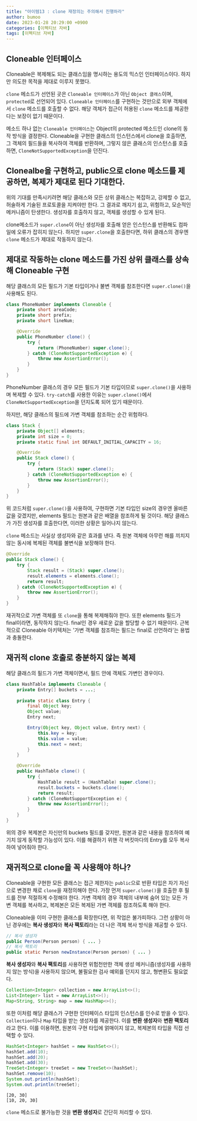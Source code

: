```yaml
---
title: "아이템13 : clone 재정의는 주의해서 진행하라"
author: bumoo
date: 2023-01-28 20:29:00 +0900
categories: [이펙티브 자바]
tags: [이펙티브 자바]
---
```


## Cloneable 인터페이스
Cloneable은 복제해도 되는 클래스임을 명시하는 용도의 믹스인 인터페이스이다. 하지만 의도한 목적을 제대로 이루지 못했다.

`clone` 메소드가 선언된 곳은 `Cloneable 인터페이스`가 아닌 `Object 클래스`이며, `protected`로 선언되어 있다.
`Cloneable 인터페이스`를 구현하는 것만으로 외부 객체에서 `clone` 메소드를 호출할 수 없다.
해당 객체가 접근이 허용된 `clone` 메소드를 제공한다는 보장이 없기 때문이다.

메소드 하나 없는 `Cloneable 인터페이스`는 Object의 protected 메소드인 clone의 동작 방식을 결정한다.
Cloneable을 구현한 클래스의 인스턴스에서 clone을 호출하면, 그 객체의 필드들을 복사하여 객체를 반환하며, 그렇지 않은 클래스의 인스턴스를 호출하면, `CloneNotSupportedException`을 던진다.

## Clonealbe을 구현하고, public으로 clone 메소드를 제공하면, 복제가 제대로 된다 기대한다.
위의 기대를 만족시키려면 해당 클래스와 모든 상위 클래스는 복잡하고, 강제할 수 없고, 허술하게 기술된 프로토콜을 지켜야만 한다.
그 결과로 깨지기 쉽고, 위험하고, 모순적인 메커니즘이 탄생한다. 생성자를 호출하지 않고, 객체를 생성할 수 있게 된다.

clone메소드가 `super.clone`이 아닌 생성자를 호출해 얻은 인스턴스를 반환해도 컴파일에 오류가 잡히지 않는다.
하지만 `super.clone`을 호출한다면, 하위 클래스의 경우엔 `clone` 메소드가 제대로 작동하지 않는다.

## 제대로 작동하는 clone 메소드를 가진 상위 클래스를 상속해 Cloneable 구현
해당 클래스의 모든 필드가 기본 타입이거나 불변 객체를 참조한다면 `super.clone()`을 사용해도 된다.
```java
class PhoneNumber implements Cloneable {
    private short areaCode;
    private short prefix;
    private short lineNum;

    @Override
    public PhoneNumber clone() {
        try {
            return (PhoneNumber) super.clone();
        } catch (CloneNotSupportedException e) {
            throw new AssertionError();
        }
    }
}
```
PhoneNumber 클래스의 경우 모든 필드가 기본 타입이므로 `super.clone()`을 사용하며 복제할 수 있다.
`try-catch`를 사용한 이유는 `super.clone()`에서 `CloneNotSupportedException`을 던지도록 되어 있기 때문이다.

하지만, 해당 클래스의 필드에 가변 객체를 참조하는 순간 위험하다.
```java
class Stack {
    private Object[] elements;
    private int size = 0;
    private static final int DEFAULT_INITIAL_CAPACITY = 16;

    @Override
    public Stack clone() {
        try {
            return (Stack) super.clone();
        } catch (CloneNotSupportedException e) {
            throw new AssertionError();
        }
    }
}
```
위 코드처럼 `super.clone()`을 사용하여, 구현하면 기본 타입인 size의 경우엔 올바른 값을 갖겠지만, elements 필드는 원본과 같은 배열을 참조하게 될 것이다.
해당 클래스가 가진 생성자를 호출한다면, 이러한 상황은 일어나지 않는다.

`clone` 메소드는 사실상 생성자와 같은 효과를 낸다. 즉 원본 객체에 아무런 해를 끼치지 않는 동시에 복제된 객체를 불변식을 보장해야 한다.

```java
@Override
public Stack clone() {
    try {
        Stack result = (Stack) super.clone();
        result.elements = elements.clone();
        return result;
    } catch (CloneNotSupportedException e) {
        throw new AssertionError();
    }
}
```
재귀적으로 가변 객체를 또 `clone`을 통해 복제해줘야 한다. 또한 elements 필드가 final이라면, 동작하지 않는다.
final인 경우 새로운 값을 할당할 수 없기 때문이다. 근복적으로 Cloneable 아키텍처는 '가변 객체를 참조하는 필드는 final로 선언하라'는 용법과 충돌한다.

## 재귀적 clone 호출로 충분하지 않는 복제
해당 클래스의 필드가 가변 객체이면서, 필드 안에 객체도 가변인 경우이다.
```java
class HashTable implements Cloneable {
    private Entry[] buckets = ...;
    
    private static class Entry {
        final Object key;
        Object value;
        Entry next;

        Entry(Object key, Object value, Entry next) {
            this.key = key;
            this.value = value;
            this.next = next;
        }
    }

    @Override
    public HashTable clone() {
        try {
            HashTable result = (HashTable) super.clone();
            result.buckets = buckets.clone();
            return result;
        } catch (CloneNotSupportException e) {
            throw new AssertionError();
        }
    }
}
```
위의 경우 복제본은 자신만의 buckets 필드를 갖지만, 원본과 같은 내용을 참조하여 예기치 않게 동작할 가능성이 있다.
이를 해결하기 위핸 각 버킷마다의 Entry를 모두 복사하여 넣어줘야 한다.

## 재귀적으로 clone을 꼭 사용해야 하나?
Cloneable을 구현한 모든 클래스는 접근 제한자는 `public`으로 반환 타입은 자기 자신으로 변경한 채로 `clone`을 재정의해야 한다.
가장 먼저 `super.clone()`을 호출한 후 필드를 전부 적절하게 수정해야 한다.
가변 객체의 경우 객체의 내부에 숨어 있는 모든 가변 객체를 복사하고, 복제본은 모든 복제된 가변 객체를 참조하도록 해야 한다.

Cloneable을 이미 구현한 클래스를 확장한다면, 위 작업은 불가피하다.
그런 상황이 아닌 경우에는 **복사 생성자**와 **복사 팩토리**라는 더 나은 객체 복사 방식을 제공할 수 있다.
```java
// 복사 생성자
public Person(Person person) { ... }
// 복사 팩토리
public static Person newInstance(Person person) { ... }
```
**복사 생성자**와 **복사 팩토리**를 사용하면 위험천만한 객체 생성 메커니즘(생성자를 사용하지 않는 방식)을 사용하지 않으며, 불필요한 검사 예외를 던지지 않고, 형변환도 필요없다.

```java
Collection<Integer> collection = new ArrayList<>();
List<Integer> list = new ArrayList<>();
Map<String, String> map = new HashMap<>();
```
또한 이처럼 해당 클래스가 구현한 인터페이스 타입의 인스턴스를 인수로 받을 수 있다.
`Collection`이나 `Map` 타입을 받는 생성자를 제공한다. 이를 **변환 생성자**와 **변환 팩토리**라고 한다.
이를 이용하면, 원본의 구현 타입에 얽매이지 않고, 복제본의 타입을 직접 선택할 수 있다.
```java
HashSet<Integer> hashSet = new HashSet<>();
hashSet.add(10);
hashSet.add(20);
hashSet.add(30);
TreeSet<Integer> treeSet = new TreeSet<>(hashSet);
hashSet.remove(10);
System.out.println(hashSet);
System.out.println(treeSet);
```
```text
[20, 30]
[10, 20, 30]
```
`clone` 메소드로 불가능한 것을 **변환 생성자**로 간단히 처리할 수 있다.